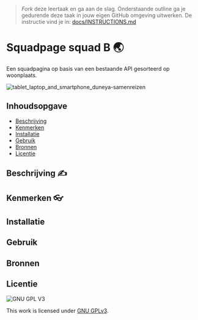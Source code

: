 > _Fork_ deze leertaak en ga aan de slag. Onderstaande outline ga je gedurende deze taak in jouw eigen GitHub omgeving uitwerken. De instructie vind je in: [docs/INSTRUCTIONS.md](docs/INSTRUCTIONS.md)

# Squadpage squad B 🌏
 Een squadpagina op basis van een bestaande API gesorteerd op woonplaats.

![tablet_laptop_and_smartphone_duneya-samenreizen](https://user-images.githubusercontent.com/112861375/220599630-4ee9fb12-bd69-46a2-b7d6-c34bfcc12617.png)

## Inhoudsopgave

  * [Beschrijving](#beschrijving)
  * [Kenmerken](#kenmerken)
  * [Installatie](#installatie)
  * [Gebruik](#gebruik)
  * [Bronnen](#bronnen)
  * [Licentie](#licentie)

## Beschrijving ✍
<!-- In de Beschrijving staat hoe je project er uit ziet, hoe het werkt en wat je er mee kan. -->
<!-- Voeg een link toe naar Github Pages 🌐-->

## Kenmerken 👓
<!-- Bij Kenmerken staat welke technieken zijn gebruikt en hoe. Wat is de HTML structuur? Wat zijn de belangrijkste dingen in CSS? Wat is er met Javascript gedaan en hoe? Misschien heb je een framwork of library gebruikt? -->


## Installatie
<!-- Bij Installatie staat stap-voor-stap beschreven hoe je de development omgeving moet inrichten om aan de repository te kunnen werken. -->

## Gebruik 

## Bronnen

## Licentie

![GNU GPL V3](https://www.gnu.org/graphics/gplv3-127x51.png)

This work is licensed under [GNU GPLv3](./LICENSE).
